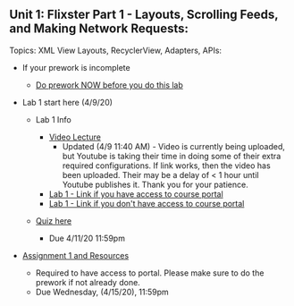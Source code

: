 ## Unit 1: Flixster Part 1 - Layouts, Scrolling Feeds, and Making Network Requests:
Topics: XML View Layouts, RecyclerView, Adapters, APIs:
* If your prework is incomplete
   * [Do prework NOW before you do this lab](https://courses.codepath.org/snippets/android_university/prework)
   
* Lab 1 start here (4/9/20)
   * Lab 1 Info 
      * [Video Lecture](https://youtu.be/EfZlk1PUoBE)
          * Updated (4/9 11:40 AM) - Video is currently being uploaded, but Youtube is taking their time in doing some of their extra required configurations. If link works, then the video has been uploaded. Their may be a delay of < 1 hour until Youtube publishes it. Thank you for your patience. 
      * [Lab 1 - Link if you have access to course portal](https://courses.codepath.com/courses/android_university/unit/1#!exercises)
      * [Lab 1 - Link if you don't have access to course portal](https://hackmd.io/YjSEuUwmR-uHQPOdet2IkQ)
      
    * [Quiz here](https://docs.google.com/forms/u/1/d/1T_2aZgkOHGfzVuhNKBwGl0ljdtWWa4R-WmLhhr7ACp8/edit?usp=drive_web)
      * Due 4/11/20 11:59pm
      
* [Assignment 1 and Resources](https://courses.codepath.com/courses/android_university/unit/1#!overview)
   * Required to have access to portal. Please make sure to do the prework if not already done.
   * Due Wednesday, (4/15/20), 11:59pm
